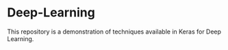 # Deep-Learning

This repository is a demonstration of techniques available in Keras for Deep Learning. 
